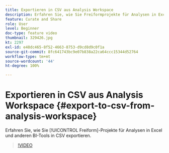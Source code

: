 ```yaml
---
title: Exportieren in CSV aus Analysis Workspace
description: Erfahren Sie, wie Sie Freiformprojekte für Analysen in Excel und anderen BI-Tools in CSV exportieren.
feature: Curate and Share
role: User
level: Beginner
doc-type: feature video
thumbnail: 329426.jpg
kt: 2297
exl-id: e48dc465-8f52-4663-8753-d9cd8d9c0f1a
source-git-commit: 8fc641743bc9e07b838a22ca64ccc15344d52764
workflow-type: tm+mt
source-wordcount: '44'
ht-degree: 100%

---
```


# Exportieren in CSV aus Analysis Workspace {#export-to-csv-from-analysis-workspace}

Erfahren Sie, wie Sie [!UICONTROL Freiform]-Projekte für Analysen in Excel und anderen BI-Tools in CSV exportieren.

>[!VIDEO](https://video.tv.adobe.com/v/24712/?quality=12&learn=on)
